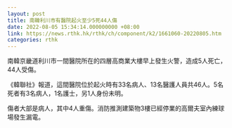 ```yaml
---
layout: post
title: 南韓利川市有醫院起火至少5死44人傷
date: 2022-08-05 15:34:14.000000000 +08:00
link: https://news.rthk.hk/rthk/ch/component/k2/1661060-20220805.htm
categories: rthk
---
```


南韓京畿道利川市一間醫院所在的四層高商業大樓早上發生火警，造成5人死亡，44人受傷。

《韓聯社》報道，這間醫院位於起火時有33名病人、13名醫護人員共46人。5名死者有3名病人，1名護士，另1人身份未明。

傷者大部是病人，其中4人重傷。消防推測建築物3樓已經停業的高爾夫室內練球場發生漏電。
